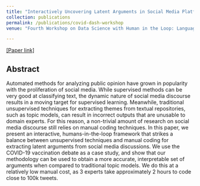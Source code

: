 ```yaml
---
title: "Interactively Uncovering Latent Arguments in Social Media Platforms: A Case Study on the Covid-19 Vaccine Debate"
collection: publications
permalink: /publications/covid-dash-workshop
venue: "Fourth Workshop on Data Science with Human in the Loop: Language Advances ([DaSH @EMNLP 2022](https://www.dashworkshops.org/emnlp-2022/program)"

---
```

[[Paper link]](https://aclanthology.org/2022.dash-1.13.pdf)

## Abstract
Automated methods for analyzing public opinion have grown in popularity with the proliferation of social media. While supervised methods can be very good at classifying text, the dynamic nature of social media discourse results in a moving target for supervised learning. Meanwhile, traditional unsupervised techniques for extracting themes from textual repositories, such as topic models, can result in incorrect outputs that are unusable to domain experts. For this reason, a non-trivial amount of research on social media discourse still relies on manual coding techniques. In this paper, we present an interactive, humans-in-the-loop framework that strikes a balance between unsupervised techniques and manual coding for extracting latent arguments from social media discussions. We use the COVID-19 vaccination debate as a case study, and show that our methodology can be used to obtain a more accurate, interpretable set of arguments when compared to traditional topic models. We do this at a relatively low manual cost, as 3 experts take approximately 2 hours to code close to 100k tweets.
